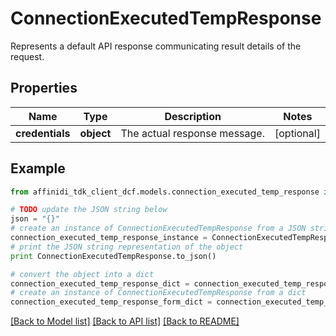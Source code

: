 # ConnectionExecutedTempResponse

Represents a default API response communicating result details of the request.

## Properties

| Name            | Type       | Description                  | Notes      |
| --------------- | ---------- | ---------------------------- | ---------- |
| **credentials** | **object** | The actual response message. | [optional] |

## Example

```python
from affinidi_tdk_client_dcf.models.connection_executed_temp_response import ConnectionExecutedTempResponse

# TODO update the JSON string below
json = "{}"
# create an instance of ConnectionExecutedTempResponse from a JSON string
connection_executed_temp_response_instance = ConnectionExecutedTempResponse.from_json(json)
# print the JSON string representation of the object
print ConnectionExecutedTempResponse.to_json()

# convert the object into a dict
connection_executed_temp_response_dict = connection_executed_temp_response_instance.to_dict()
# create an instance of ConnectionExecutedTempResponse from a dict
connection_executed_temp_response_form_dict = connection_executed_temp_response.from_dict(connection_executed_temp_response_dict)
```

[[Back to Model list]](../README.md#documentation-for-models) [[Back to API list]](../README.md#documentation-for-api-endpoints) [[Back to README]](../README.md)
